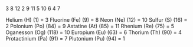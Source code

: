 3 8 12 2 9 11 5 10 6 4 7 

Helium (H) (1) = 3
Fluorine (Fe) (9) = 8
Neon (Ne) (12) = 10
Sulfur (S) (16) = 2
Polonium (Po) (84) = 9
Astatine (At) (85) = 11
Rhenium (Re) (75) = 5
Oganesson (Og) (118) = 10
Europium (Eu) (63) = 6
Thorium (Th) (90) = 4
Protactinium (Pa) (91) = 7
Plutonium (Pu) (94) = 1
